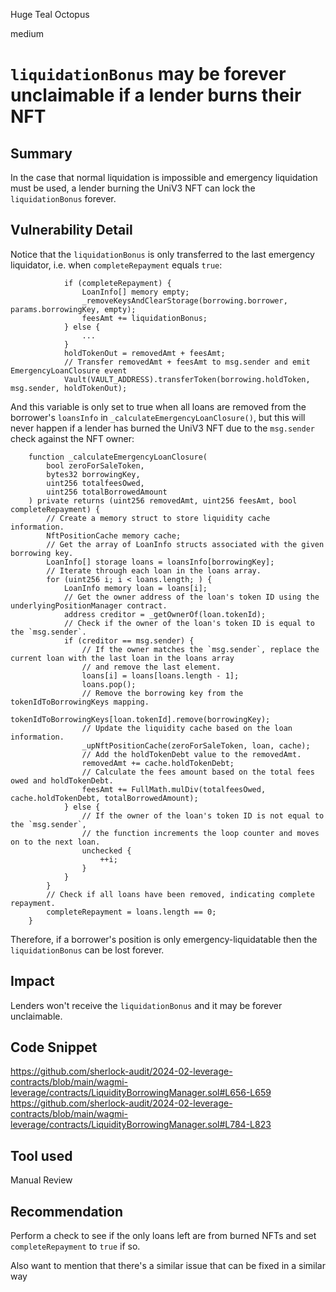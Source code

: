 Huge Teal Octopus

medium

# `liquidationBonus` may be forever unclaimable if a lender burns their NFT

## Summary
In the case that normal liquidation is impossible and emergency liquidation must be used, a lender burning the UniV3 NFT can lock the `liquidationBonus` forever.
## Vulnerability Detail
Notice that the `liquidationBonus` is only transferred to the last emergency liquidator, i.e. when `completeRepayment` equals `true`:
```solidity
            if (completeRepayment) {
                LoanInfo[] memory empty;
                _removeKeysAndClearStorage(borrowing.borrower, params.borrowingKey, empty);
                feesAmt += liquidationBonus;
            } else {
                ...
            }
            holdTokenOut = removedAmt + feesAmt;
            // Transfer removedAmt + feesAmt to msg.sender and emit EmergencyLoanClosure event
            Vault(VAULT_ADDRESS).transferToken(borrowing.holdToken, msg.sender, holdTokenOut);
```
And this variable is only set to true when all loans are removed from the borrower's `loansInfo` in `_calculateEmergencyLoanClosure()`, but this will never happen if a lender has burned the UniV3 NFT due to the `msg.sender` check against the NFT owner:
```solidity
    function _calculateEmergencyLoanClosure(
        bool zeroForSaleToken,
        bytes32 borrowingKey,
        uint256 totalfeesOwed,
        uint256 totalBorrowedAmount
    ) private returns (uint256 removedAmt, uint256 feesAmt, bool completeRepayment) {
        // Create a memory struct to store liquidity cache information.
        NftPositionCache memory cache;
        // Get the array of LoanInfo structs associated with the given borrowing key.
        LoanInfo[] storage loans = loansInfo[borrowingKey];
        // Iterate through each loan in the loans array.
        for (uint256 i; i < loans.length; ) {
            LoanInfo memory loan = loans[i];
            // Get the owner address of the loan's token ID using the underlyingPositionManager contract.
            address creditor = _getOwnerOf(loan.tokenId);
            // Check if the owner of the loan's token ID is equal to the `msg.sender`.
            if (creditor == msg.sender) {
                // If the owner matches the `msg.sender`, replace the current loan with the last loan in the loans array
                // and remove the last element.
                loans[i] = loans[loans.length - 1];
                loans.pop();
                // Remove the borrowing key from the tokenIdToBorrowingKeys mapping.
                tokenIdToBorrowingKeys[loan.tokenId].remove(borrowingKey);
                // Update the liquidity cache based on the loan information.
                _upNftPositionCache(zeroForSaleToken, loan, cache);
                // Add the holdTokenDebt value to the removedAmt.
                removedAmt += cache.holdTokenDebt;
                // Calculate the fees amount based on the total fees owed and holdTokenDebt.
                feesAmt += FullMath.mulDiv(totalfeesOwed, cache.holdTokenDebt, totalBorrowedAmount);
            } else {
                // If the owner of the loan's token ID is not equal to the `msg.sender`,
                // the function increments the loop counter and moves on to the next loan.
                unchecked {
                    ++i;
                }
            }
        }
        // Check if all loans have been removed, indicating complete repayment.
        completeRepayment = loans.length == 0;
    }
```
Therefore, if a borrower's position is only emergency-liquidatable then the `liquidationBonus` can be lost forever.
## Impact
Lenders won't receive the `liquidationBonus` and it may be forever unclaimable.
## Code Snippet
https://github.com/sherlock-audit/2024-02-leverage-contracts/blob/main/wagmi-leverage/contracts/LiquidityBorrowingManager.sol#L656-L659
https://github.com/sherlock-audit/2024-02-leverage-contracts/blob/main/wagmi-leverage/contracts/LiquidityBorrowingManager.sol#L784-L823
## Tool used

Manual Review

## Recommendation
Perform a check to see if the only loans left are from burned NFTs and set `completeRepayment` to `true` if so.

Also want to mention that there's a similar issue that can be fixed in a similar way
